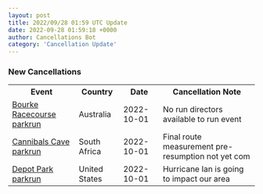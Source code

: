 ```yaml
---
layout: post
title: 2022/09/28 01:59 UTC Update
date: 2022-09-28 01:59:18 +0000
author: Cancellations Bot
category: 'Cancellation Update'
---
```


<h3>New Cancellations</h3>
<div class='hscrollable'>
<table style='width: 100%'>
    <tr>
        <th>Event</th>
        <th>Country</th>
        <th>Date</th>
        <th>Cancellation Note</th>
    </tr>
    <tr>
        <td><a href="https://www.parkrun.com.au/bourkeracecourse">Bourke Racecourse parkrun</a></td>
        <td>Australia</td>
        <td>2022-10-01</td>
        <td>No run directors available to run event</td>
    </tr>
    <tr>
        <td><a href="https://www.parkrun.co.za/cannibalscave">Cannibals Cave parkrun</a></td>
        <td>South Africa</td>
        <td>2022-10-01</td>
        <td>Final route measurement pre-resumption not yet com</td>
    </tr>
    <tr>
        <td><a href="https://www.parkrun.us/depotpark">Depot Park parkrun</a></td>
        <td>United States</td>
        <td>2022-10-01</td>
        <td>Hurricane Ian is going to impact our area</td>
    </tr>
</table>
</div>
